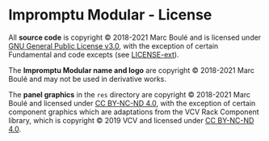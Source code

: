 # Impromptu Modular - License

All **source code** is copyright © 2018-2021 Marc Boulé and is licensed under [GNU General Public License v3.0](LICENSE), with the exception of certain Fundamental and code excepts (see [LICENSE-ext](LICENSE-ext.md)).

The **Impromptu Modular name and logo** are copyright © 2018-2021 Marc Boulé and may not be used in derivative works.

The **panel graphics** in the `res` directory are copyright © 2018-2021 Marc Boulé and licensed under [CC BY-NC-ND 4.0](https://creativecommons.org/licenses/by-nc-nd/4.0/), with the exception of certain component graphics which are adaptations from the VCV Rack Component library, which is copyright © 2019 VCV and licensed under [CC BY-NC-ND 4.0](https://creativecommons.org/licenses/by-nc-nd/4.0/).

